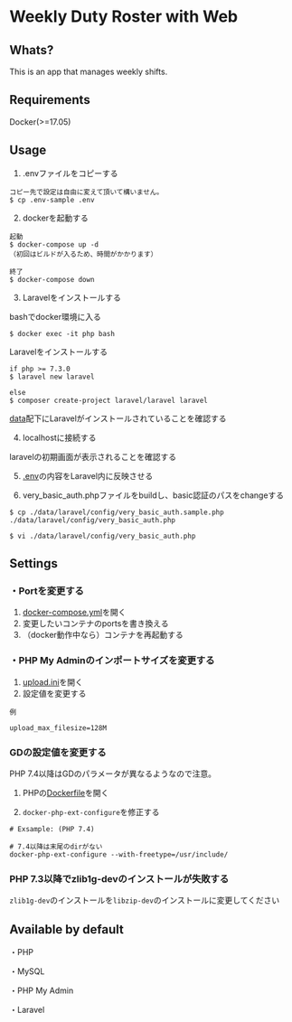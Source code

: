 # Weekly Duty Roster with Web

## Whats?

This is an app that manages weekly shifts.

## Requirements

Docker(>=17.05)

## Usage

1. .envファイルをコピーする
```
コピー先で設定は自由に変えて頂いて構いません。
$ cp .env-sample .env
```

2. dockerを起動する
```
起動
$ docker-compose up -d
（初回はビルドが入るため、時間がかかります）

終了
$ docker-compose down
```

3. Laravelをインストールする

bashでdocker環境に入る
```
$ docker exec -it php bash
```

Laravelをインストールする
```
if php >= 7.3.0
$ laravel new laravel

else
$ composer create-project laravel/laravel laravel
```

[data](./data)配下にLaravelがインストールされていることを確認する

4. localhostに接続する

laravelの初期画面が表示されることを確認する

5. [.env](./.env)の内容をLaravel内に反映させる

6. very_basic_auth.phpファイルをbuildし、basic認証のパスをchangeする

```
$ cp ./data/laravel/config/very_basic_auth.sample.php ./data/laravel/config/very_basic_auth.php
```

```
$ vi ./data/laravel/config/very_basic_auth.php
```

## Settings

### ・Portを変更する
1. [docker-compose.yml](./docker-compose.yml)を開く
2. 変更したいコンテナのportsを書き換える
3. （docker動作中なら）コンテナを再起動する

### ・PHP My Adminのインポートサイズを変更する
1. [upload.ini](./docker/phpmyadmin/upload.ini)を開く
2. 設定値を変更する
```
例

upload_max_filesize=128M
```

### GDの設定値を変更する
PHP 7.4以降はGDのパラメータが異なるようなので注意。

1. PHPの[Dockerfile](./docker/php/Dockerfile)を開く

2. ` docker-php-ext-configure `を修正する
```
# Exsample: (PHP 7.4)

# 7.4以降は末尾のdirがない
docker-php-ext-configure --with-freetype=/usr/include/
```

### PHP 7.3以降でzlib1g-devのインストールが失敗する

`zlib1g-dev`のインストールを`libzip-dev`のインストールに変更してください

## Available by default

・PHP

・MySQL

・PHP My Admin

・Laravel
